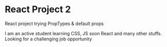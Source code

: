 # React Project 2

React project trying PropTypes &amp; default props

I am an active student learning CSS, JS soon React and many other stuffs. Looking for a challenging job opportunity
